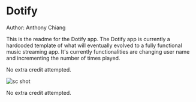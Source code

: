 # Dotify

Author: Anthony Chiang

This is the readme for the Dotify app. The Dotify app is currently a hardcoded template of what will eventually evolved to a fully functional music streaming app. It's currently functionalities are changing user name and incrementing the number of times played. 

No extra credit attempted.

![sc shot](https://github.com/achiang7/Dotify/blob/hw1/misc/Screen%20Shot%202020-04-09%20at%2012.49.56%20PM.png)

No extra credit attempted. 
